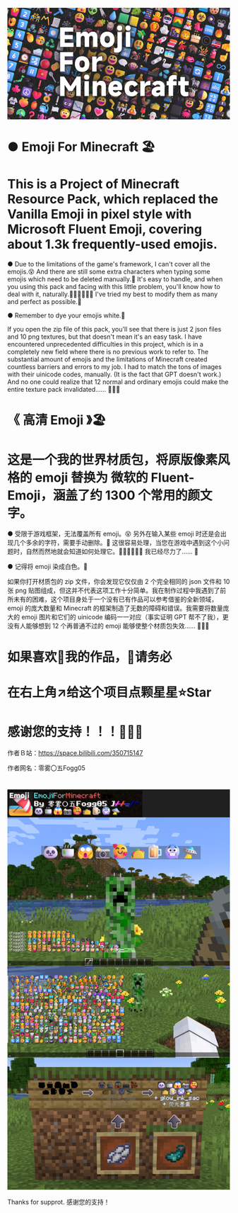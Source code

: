 ![image](demo/001.jpg)
# ● Emoji For Minecraft 🏖️

# This is a Project of Minecraft Resource Pack, which replaced the Vanilla Emoji in pixel style with Microsoft Fluent Emoji, covering about 1.3k frequently-used emojis.

● Due to the limitations of the game's framework, I can't cover all the emojis.😵 And there are still some extra characters when typing some emojis which need to be deleted manually.🥶 It's easy to handle, and when you using this pack and facing with this little problem, you'll know how to deal with it, naturally.😶‍🌫️😶‍🌫️😶‍🌫️ I've tried my best to modify them as many and perfect as possible.🫠

● Remember to dye your emojis white.🎨

If you open the zip file of this pack, you'll see that there is just 2 json files and 10 png textures, but that doesn't mean it's an easy task. I have encountered unprecedented difficulties in this project, which is in a completely new field where there is no previous work to refer to. The substantial amount of emojis and the limitations of Minecraft created countless barriers and errors to my job. I had to match the tons of images with their uinicode codes, manually. (It is the fact that GPT doesn't work.) And no one could realize that 12 normal and ordinary emojis could make the entire texture pack invalidated...... 🥲🥲🥲

# 《 高清 Emoji 》🏖️

# 这是一个我的世界材质包，将原版像素风格的 emoji 替换为 微软的 Fluent-Emoji，涵盖了约 1300 个常用的颜文字。

● 受限于游戏框架，无法覆盖所有 emoji。😵 另外在输入某些 emoji 时还是会出现几个多余的字符，需要手动删除。🥶 这很容易处理，当您在游戏中遇到这个小问题时，自然而然地就会知道如何处理它。😶‍🌫️😶‍🌫️😶‍🌫️ 我已经尽力了…… 🫠

● 记得将 emoji 染成白色。🎨

如果你打开材质包的 zip 文件，你会发现它仅仅由 2 个完全相同的 json 文件和 10 张 png 贴图组成，但这并不代表这项工作十分简单。我在制作过程中我遇到了前所未有的困难，这个项目身处于一个没有已有作品可以参考借鉴的全新领域，emoji 的庞大数量和 Minecraft 的框架制造了无数的障碍和错误。我需要将数量庞大的 emoji 图片和它们的 uinicode 编码一一对应（事实证明 GPT 帮不了我），更没有人能够想到 12 个再普通不过的 emoji 能够使整个材质包失效…… 🥲🥲🥲

# 如果喜欢🥰我的作品，🙏请务必
# 在右上角↗️给这个项目点颗星星⭐Star
# 感谢您的支持！！！🤩🤩🤩

作者Ｂ站：https://space.bilibili.com/350715147

作者网名：零雾〇五Fogg05

# 
![image](demo/002.jpg)

Thanks for supprot. 感谢您的支持！
